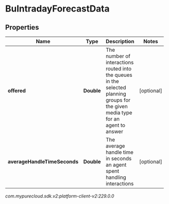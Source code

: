 # BuIntradayForecastData


## Properties

| Name | Type | Description | Notes |
| ------------ | ------------- | ------------- | ------------- |
| **offered** | **Double** | The number of interactions routed into the queues in the selected planning groups for the given media type for an agent to answer |  [optional] |
| **averageHandleTimeSeconds** | **Double** | The average handle time in seconds an agent spent handling interactions |  [optional] |




_com.mypurecloud.sdk.v2:platform-client-v2:229.0.0_

